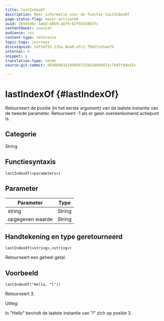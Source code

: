```yaml
---
title: lastIndexOf
description: Meer informatie over de functie lastIndexOf
page-status-flag: never-activated
uuid: 269d590c-5a6d-40b9-a879-02f5033863fc
contentOwner: sauviat
audience: rns
content-type: reference
topic-tags: journeys
discoiquuid: 5df34f55-135a-4ea8-afc2-f9427ce5ae7b
internal: n
snippet: y
translation-type: tm+mt
source-git-commit: d6360d616199d597255610959432c7b93fd4e25c

---
```



# lastIndexOf {#lastIndexOf}

Retourneert de positie (in het eerste argument) van de laatste instantie van de tweede parameter. Retourneert -1 als er geen overeenkomend actiepunt is.

## Categorie

String

## Functiesyntaxis

`lastIndexOf(<parameters>)`

## Parameter

| Parameter | Type |
|-----------|------------------|
|  string | String |
| opgegeven waarde | String |

## Handtekening en type geretourneerd

`lastIndexOf(<string>,<string>)`

Retourneert een geheel getal.

## Voorbeeld

`lastIndexOf("Hello, "l"))`

Retourneert 3.

Uitleg:

In &quot;Hello&quot; bevindt de laatste instantie van &quot;l&quot; zich op positie 3.

